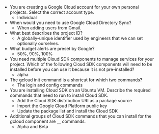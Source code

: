 * You are creating a Google Cloud account for your own personal projects. Select the correct account type.
    * Individual
* When would you need to use Google Cloud Directory Sync?
    * When adding users from Gmail.
* What best describes the project ID?
    * A globally-unique identifier used by engineers that we can set optionally ourselves.
* What budget alerts are preset by Google?
    * 50%, 90%, 100%
* You need multiple Cloud SDK components to manage services for your project. Which of the following Cloud SDK components will need to be installed before you can use it because it is not pre-installed?
    * alpha
* The gcloud init command is a shortcut for which two commands?
    * The login and config commands
* You are installing Cloud SDK on an Ubuntu VM. Describe the required commands that need to run to install Cloud SDK.
    * Add the Cloud SDK distribution URI as a package source
    * Import the Google Cloud Platform public key
    * Update the package list and install the Cloud SDK
* Additional groups of Cloud SDK commands that you can install for the gcloud component are __ commands.
    * Alpha and Beta

